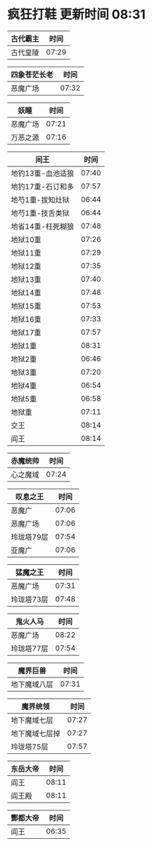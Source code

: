 # 疯狂打鞋 更新时间 08:31

| 古代霸主   | 时间    |
|--------|-------|
| 古代皇陵 | 07:29 |

| 四象苍茫长老   | 时间    |
|--------|-------|
| 恶魔广场 | 07:32 |

| 妖瞳   | 时间    |
|--------|-------|
| 恶魔广场 | 07:21 |
| 万恶之源 | 07:16 |

| 间王   | 时间    |
|--------|-------|
| 地钓13重-血池适狼 | 07:40 |
| 地钓17重-石订和多 | 07:57 |
| 地芍1重-拔知灶狱 | 06:44 |
| 地芍1重-技舌类狱 | 06:44 |
| 地省14重-枉死糊狼 | 07:48 |
| 地狱10重 | 07:26 |
| 地狱11重 | 07:29 |
| 地狱12重 | 07:35 |
| 地狱13重 | 07:40 |
| 地狱14重 | 07:48 |
| 地狱15重 | 07:53 |
| 地狱16重 | 07:33 |
| 地狱17重 | 07:57 |
| 地狱1重 | 08:31 |
| 地狱2重 | 06:46 |
| 地狱3重 | 07:20 |
| 地狱4重 | 06:54 |
| 地狱5重 | 06:58 |
| 地狱重 | 07:11 |
| 交王 | 08:14 |
| 阎王 | 08:14 |

| 赤魔统帅   | 时间    |
|--------|-------|
| 心之魔域 | 07:24 |

| 叹息之王   | 时间    |
|--------|-------|
| 恶魔广 | 07:06 |
| 恶魔广场 | 07:06 |
| 玲珑塔79层 | 07:54 |
| 亚魔广 | 07:06 |

| 猛魔之王   | 时间    |
|--------|-------|
| 恶魔广场 | 07:31 |
| 玲珑塔73层 | 07:48 |

| 鬼火人马   | 时间    |
|--------|-------|
| 恶魔广场 | 08:22 |
| 玲珑塔77层 | 07:54 |

| 魔界巨兽   | 时间    |
|--------|-------|
| 地下魔域八层 | 07:31 |

| 魔界统领   | 时间    |
|--------|-------|
| 地下魔域七层 | 07:27 |
| 地下魔域七层掉 | 07:27 |
| 玲珑塔75层 | 07:57 |

| 东岳大帝   | 时间    |
|--------|-------|
| 阎王 | 08:11 |
| 阎王殿 | 08:11 |

| 酆都大帝   | 时间    |
|--------|-------|
| 阎王 | 06:35 |